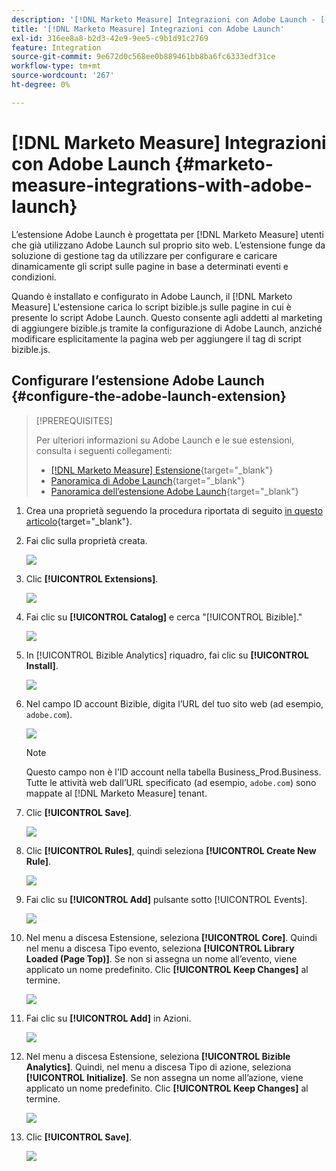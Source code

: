 ```yaml
---
description: '[!DNL Marketo Measure] Integrazioni con Adobe Launch - [!DNL Marketo Measure]'
title: '[!DNL Marketo Measure] Integrazioni con Adobe Launch'
exl-id: 316ee8a8-b2d3-42e9-9ee5-c9b1d91c2769
feature: Integration
source-git-commit: 9e672d0c568ee0b889461bb8ba6fc6333edf31ce
workflow-type: tm+mt
source-wordcount: '267'
ht-degree: 0%

---
```


# [!DNL Marketo Measure] Integrazioni con Adobe Launch {#marketo-measure-integrations-with-adobe-launch}

L’estensione Adobe Launch è progettata per [!DNL Marketo Measure] utenti che già utilizzano Adobe Launch sul proprio sito web. L’estensione funge da soluzione di gestione tag da utilizzare per configurare e caricare dinamicamente gli script sulle pagine in base a determinati eventi e condizioni.

Quando è installato e configurato in Adobe Launch, il [!DNL Marketo Measure] L&#39;estensione carica lo script bizible.js sulle pagine in cui è presente lo script Adobe Launch. Questo consente agli addetti al marketing di aggiungere bizible.js tramite la configurazione di Adobe Launch, anziché modificare esplicitamente la pagina web per aggiungere il tag di script bizible.js.

## Configurare l’estensione Adobe Launch {#configure-the-adobe-launch-extension}

>[!PREREQUISITES]
>
>Per ulteriori informazioni su Adobe Launch e le sue estensioni, consulta i seguenti collegamenti:
>
>* [[!DNL Marketo Measure] Estensione](https://experienceleague.adobe.com/docs/experience-platform/destinations/catalog/email/bizible.html#catalog){target="_blank"}
>* [Panoramica di Adobe Launch](https://experienceleague.adobe.com/docs/platform-learn/implement-in-websites/overview.html){target="_blank"}
>* [Panoramica dell’estensione Adobe Launch](https://experienceleague.adobe.com/docs/experience-platform/tags/extension-dev/overview.html){target="_blank"}

1. Crea una proprietà seguendo la procedura riportata di seguito [in questo articolo](https://experienceleague.adobe.com/docs/platform-learn/implement-in-websites/configure-tags/create-a-property.html#go-to-the-data-collection-interface){target="_blank"}.

1. Fai clic sulla proprietà creata.

   ![](assets/marketo-measure-integrations-with-adobe-launch-1.png)

1. Clic **[!UICONTROL Extensions]**.

   ![](assets/marketo-measure-integrations-with-adobe-launch-2.png)

1. Fai clic su **[!UICONTROL Catalog]** e cerca &quot;[!UICONTROL Bizible].&quot;

   ![](assets/marketo-measure-integrations-with-adobe-launch-3.png)

1. In [!UICONTROL Bizible Analytics] riquadro, fai clic su **[!UICONTROL Install]**.

   ![](assets/marketo-measure-integrations-with-adobe-launch-4.png)

1. Nel campo ID account Bizible, digita l’URL del tuo sito web (ad esempio, `adobe.com`).

   ![](assets/marketo-measure-integrations-with-adobe-launch-5.png)

   >[!NOTE]
   >
   >Questo campo non è l&#39;ID account nella tabella Business_Prod.Business. Tutte le attività web dall’URL specificato (ad esempio, `adobe.com`) sono mappate al [!DNL Marketo Measure] tenant.

1. Clic **[!UICONTROL Save]**.

   ![](assets/marketo-measure-integrations-with-adobe-launch-6.png)

1. Clic **[!UICONTROL Rules]**, quindi seleziona **[!UICONTROL Create New Rule]**.

   ![](assets/marketo-measure-integrations-with-adobe-launch-7.png)

1. Fai clic su **[!UICONTROL Add]** pulsante sotto [!UICONTROL Events].

   ![](assets/marketo-measure-integrations-with-adobe-launch-8.png)

1. Nel menu a discesa Estensione, seleziona **[!UICONTROL Core]**. Quindi nel menu a discesa Tipo evento, seleziona **[!UICONTROL Library Loaded (Page Top)]**. Se non si assegna un nome all’evento, viene applicato un nome predefinito. Clic **[!UICONTROL Keep Changes]** al termine.

   ![](assets/marketo-measure-integrations-with-adobe-launch-9.png)

1. Fai clic su **[!UICONTROL Add]** in Azioni.

   ![](assets/marketo-measure-integrations-with-adobe-launch-10.png)

1. Nel menu a discesa Estensione, seleziona **[!UICONTROL Bizible Analytics]**. Quindi, nel menu a discesa Tipo di azione, seleziona **[!UICONTROL Initialize]**. Se non assegna un nome all’azione, viene applicato un nome predefinito. Clic **[!UICONTROL Keep Changes]** al termine.

   ![](assets/marketo-measure-integrations-with-adobe-launch-11.png)

1. Clic **[!UICONTROL Save]**.

   ![](assets/marketo-measure-integrations-with-adobe-launch-12.png)
